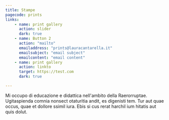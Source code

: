 ```yaml
---
title: Stampe
pagecode: prints
links:
    - name: print gallery
      action: slider
      dark: true
    - name: Button 2 
      action: "mailto"
      emailaddress: "prints@lauracantarella.it"
      emailsubject: "email subject"
      emailcontent: "email content"
    - name: print gallery
      action: linkto
      target: https://test.com
      dark: true 

---
```

Mi occupo di educazione e didattica nell'ambito della Raerorruptae. Ugitaspienda comnia nonsect otaturitia andit, es digenisti tem. Tur aut quae occus, quae et dollore ssimil iura. Ebis si cus rerat harchil ium hitatis aut quis dolut.
